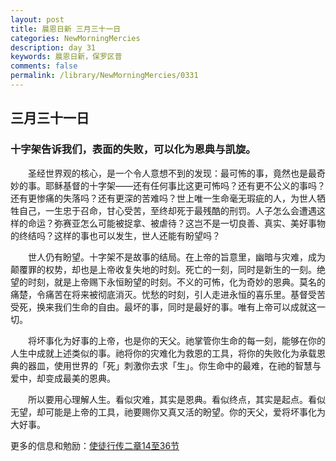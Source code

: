 ```yaml
---
layout: post
title: 晨恩日新 三月三十一日
categories: NewMorningMercies
description: day 31
keywords: 晨恩日新，保罗区普
comments: false
permalink: /library/NewMorningMercies/0331
---
```


## 三月三十一日

### 十字架告诉我们，表面的失败，可以化为恩典与凯旋。


&emsp;&emsp;圣经世界观的核心，是一个令人意想不到的发现：最可怖的事，竟然也是最奇妙的事。耶稣基督的十字架——还有任何事比这更可怖吗？还有更不公义的事吗？还有更惨痛的失落吗？还有更深的苦难吗？世上唯一生命毫无瑕疵的人，为世人牺牲自己，一生忠于召命，甘心受苦，至终却死于最残酷的刑罚。人子怎么会遭遇这样的命运？弥赛亚怎么可能被捉拿、被虐待？这岂不是一切良善、真实、美好事物的终结吗？这样的事也可以发生，世人还能有盼望吗？

&emsp;&emsp;世人仍有盼望。十字架不是故事的结局。在上帝的旨意里，幽暗与灾难，成为颠覆罪的权势，却也是上帝收复失地的时刻。死亡的一刻，同时是新生的一刻。绝望的时刻，就是上帝赐下永恒盼望的时刻。不义的可怖，化为奇妙的恩典。莫名的痛楚，令痛苦在将来被彻底消灭。忧愁的时刻，引人走进永恒的喜乐里。基督受苦受死，换来我们生命的自由。最坏的事，同时是最好的事。唯有上帝可以成就这一切。

&emsp;&emsp;将坏事化为好事的上帝，也是你的天父。祂掌管你生命的每一刻，能够在你的人生中成就上述类似的事。祂将你的灾难化为救恩的工具，将你的失败化为承载恩典的器皿，使用世界的「死」刺激你去求「生」。你生命中的最难，在祂的智慧与爱中，却变成最美的恩典。

&emsp;&emsp;所以要用心理解人生。看似灾难，其实是恩典。看似终点，其实是起点。看似无望，却可能是上帝的工具，祂要赐你又真又活的盼望。你的天父，爱将坏事化为大好事。

更多的信息和勉励：[使徒行传二章14至36节]()